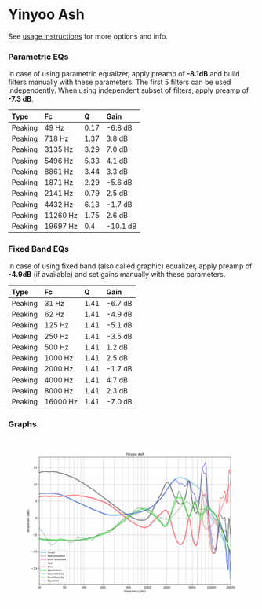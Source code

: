 # Yinyoo Ash
See [usage instructions](https://github.com/jaakkopasanen/AutoEq#usage) for more options and info.

### Parametric EQs
In case of using parametric equalizer, apply preamp of **-8.1dB** and build filters manually
with these parameters. The first 5 filters can be used independently.
When using independent subset of filters, apply preamp of **-7.3 dB**.

| Type    | Fc       |    Q | Gain     |
|:--------|:---------|:-----|:---------|
| Peaking | 49 Hz    | 0.17 | -6.8 dB  |
| Peaking | 718 Hz   | 1.37 | 3.8 dB   |
| Peaking | 3135 Hz  | 3.29 | 7.0 dB   |
| Peaking | 5496 Hz  | 5.33 | 4.1 dB   |
| Peaking | 8861 Hz  | 3.44 | 3.3 dB   |
| Peaking | 1871 Hz  | 2.29 | -5.6 dB  |
| Peaking | 2141 Hz  | 0.79 | 2.5 dB   |
| Peaking | 4432 Hz  | 6.13 | -1.7 dB  |
| Peaking | 11260 Hz | 1.75 | 2.6 dB   |
| Peaking | 19697 Hz | 0.4  | -10.1 dB |

### Fixed Band EQs
In case of using fixed band (also called graphic) equalizer, apply preamp of **-4.9dB**
(if available) and set gains manually with these parameters.

| Type    | Fc       |    Q | Gain    |
|:--------|:---------|:-----|:--------|
| Peaking | 31 Hz    | 1.41 | -6.7 dB |
| Peaking | 62 Hz    | 1.41 | -4.9 dB |
| Peaking | 125 Hz   | 1.41 | -5.1 dB |
| Peaking | 250 Hz   | 1.41 | -3.5 dB |
| Peaking | 500 Hz   | 1.41 | 1.2 dB  |
| Peaking | 1000 Hz  | 1.41 | 2.5 dB  |
| Peaking | 2000 Hz  | 1.41 | -1.7 dB |
| Peaking | 4000 Hz  | 1.41 | 4.7 dB  |
| Peaking | 8000 Hz  | 1.41 | 2.3 dB  |
| Peaking | 16000 Hz | 1.41 | -7.0 dB |

### Graphs
![](./Yinyoo%20Ash.png)